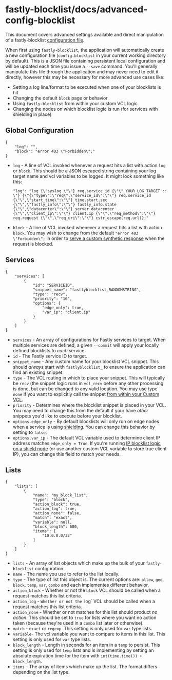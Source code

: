 # fastly-blocklist/docs/advanced-config-blocklist

This document covers advanced settings available and direct manipulation of a fastly-blocklist [configuration file](../example-config).

When first using `fastly-blocklist`, the application will automatically create a new configuration file (`config.blocklist` in your current working directory by default). This is a JSON file containing persistent local configuration and will be updated each time you issue a `--save` command. You'll generally manipulate this file through the application and may never need to edit it directly, however this may be necessary for more advanced use cases like:

* Setting a log line/format to be executed when one of your blocklists is hit
* Changing the default `block` page or behavior
* Using `fastly-blocklist` from within your custom VCL logic
* Changing the nodes on which blocklist logic is run (for services with shielding in place)

## Global Configuration

```
{
    "log": "",
    "block": "error 403 \"Forbidden\";"
}
```

* `log` - A line of VCL invoked whenever a request hits a list with action `log` or `block`. This should be a JSON escaped string containing your log target name and vcl variables to be logged. It might look something like this:
    ```
    "log": "log {\"syslog \"\"} req.service_id {\"\" YOUR_LOG_TARGET :: \"} {\"{\"type\":\"req\",\"service_id\":\"\"} req.service_id {\"\",\"start_time\":\"\"} time.start.sec {\"\",\"fastly_info\":\"\"} fastly_info.state {\"\",\"datacenter\":\"\"} server.datacenter {\"\",\"client_ip\":\"\"} client.ip {\"\",\"req_method\":\"\"} req.request {\"\",\"req_uri\":\"\"} cstr_escape(req.url)};"
    ```
* `block` - A line of VCL invoked whenever a request hits a list with action `block`. You may wish to change from the default `"error 403 \"Forbidden\";` in order to [serve a custom synthetic response](https://docs.fastly.com/en/guides/creating-error-pages-with-custom-responses#create-a-vcl-snippet-for-a-synthetic-response) when the request is blocked.

## Services

```
{
    "services": [
        {
            "id": "SERVICEID",
            "snippet_name": "fastlyblocklist_RANDOMSTRING",
            "type": "recv",
            "priority": "10",
            "options": {
                "edge_only": true,
                "var_ip": "client.ip"
            }
        }
    ]
}
```

* `services` - An array of configurations for Fastly services to target. When multiple services are defined, a given `--commit` will apply your locally defined blocklists to _each_ service.
* `id` - The Fastly service ID to target.
* `snippet_name` - Any custom name for your blocklist VCL snippet. This should _always_ start with `fastlyblocklist_` to ensure the application can find an existing snippet.
* `type` - The VCL routing in which to place your snippet. This will typically be `recv` (the snippet logic runs in `vcl_recv` before any other processing is done, but can be changed to any valid location. You may use type `none` if you want to explicitly call the snippet [from within your Custom VCL](https://docs.fastly.com/vcl/vcl-snippets/using-dynamic-vcl-snippets/#including-dynamic-snippets-in-custom-vcl).
* `priority` - Determines where the blocklist snippet is placed in your VCL. You may need to change this from the default if your have _other_ snippets you'd like to execute before your blocklist.
* `options.edge_only` - By default blocklists will only run on edge nodes when a service is using [shielding](https://docs.fastly.com/en/guides/shielding). You can change this behavior by setting to `false`.
* `options.var_ip` - The default VCL variable used to determine client IP address matches `edge_only = True`. If you're running [IP blocklist logic on a shield node](https://docs.fastly.com/en/guides/adding-or-modifying-headers-on-http-requests-and-responses#common-sources-of-new-content) (or use another custom VCL variable to store true client IP), you can change this field to match your needs.


## Lists

```
{
    "lists": [
        {
            "name": "my_block_list",
            "type": "block",
            "action_block": true,
            "action_log": true,
            "action_none": false,
            "match": "exact",
            "variable": null,
            "block_length": 600,
            "items": [
                "10.0.0.0/32"
            ]
        }
    ]
}
```

* `lists` - An array of list objects which make up the bulk of your `fastly-blocklist` configuration.
* `name` - The name you use to refer to the list locally.
* `type` - The type of list this object is. The current options are: `allow`, `geo`, `block`, `temp`, `var`, `combo` and each implementes different behavior.
* `action_block` - Whether or not the `block` VCL should be called when a request matches this list criteria.
* `action_log` - `Whether or not the `log` VCL should be called when a request matches this list criteria.
* `action_none` - Whether or not matches for this list should product _no action_. This should be set to `true` for lists where you want no action taken (because they're used in a `combo` list later or otherwise).
* `match` - `exact` or `regexp`. This setting is only used for `var` type lists.
* `variable`- The vcl variable you want to compare to items in this list. This setting is only used for `var` type lists.
* `block_length` - Length in seconds for an item in a `temp` to persist. This setting is only used for `temp` lists and is implementing by setting an absolute expiration time for the item with `int(time.time()) + block_length`.
* `items` - The array of items which make up the list. The format differs depending on the list type.

